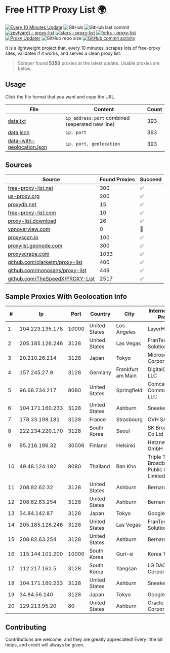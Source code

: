 
# Free HTTP Proxy List 🌍

[![Every 10 Minutes Update](https://github.com/mertguvencli/http-proxy-list/actions/workflows/main.yml/badge.svg?branch=main)](https://github.com/mertguvencli/http-proxy-list/actions/workflows/main.yml)
![GitHub](https://img.shields.io/github/license/mertguvencli/http-proxy-list)
![GitHub last commit](https://img.shields.io/github/last-commit/mertguvencli/http-proxy-list)
[![zevtyardt - proxy-list](https://img.shields.io/static/v1?label=zevtyardt&message=proxy-list&color=blue&logo=github)](https://github.com/zevtyardt/proxy-list "Go to GitHub repo")
[![stars - proxy-list](https://img.shields.io/github/stars/zevtyardt/proxy-list?style=social)](https://github.com/zevtyardt/proxy-list)
[![forks - proxy-list](https://img.shields.io/github/forks/zevtyardt/proxy-list?style=social)](https://github.com/zevtyardt/proxy-list)
[![Proxy Updater](https://github.com/zevtyardt/proxy-list/workflows/Proxy%20Updater/badge.svg)](https://github.com/zevtyardt/proxy-list/actions?query=workflow:"Proxy+Updater")
![GitHub repo size](https://img.shields.io/github/repo-size/zevtyardt/proxy-list)
[![GitHub commit activity](https://img.shields.io/github/commit-activity/m/zevtyardt/proxy-list?logo=commits)](https://github.com/zevtyardt/proxy-list/commits/main)

It is a lightweight project that, every 10 minutes, scrapes lots of free-proxy sites, validates if it works, and serves a clean proxy list.

> Scraper found **5350** proxies at the latest update. Usable proxies are below.

## Usage

Click the file format that you want and copy the URL.

|File|Content|Count|
|----|-------|-----|
|[data.txt](https://raw.githubusercontent.com/mertguvencli/http-proxy-list/main/proxy-list/data.txt)|`ip_address:port` combined (seperated new line)|393|
|[data.json](https://raw.githubusercontent.com/mertguvencli/http-proxy-list/main/proxy-list/data.json)|`ip, port`|393|
|[data-with-geolocation.json](https://raw.githubusercontent.com/mertguvencli/http-proxy-list/main/proxy-list/data-with-geolocation.json)|`ip, port, geolocation`|393|

## Sources

|Source|Found Proxies|Succeed|
|------|-------------|-------|
|[free-proxy-list.net](https://free-proxy-list.net)|300|✅|
|[us-proxy.org](https://www.us-proxy.org)|200|✅|
|[proxydb.net](http://proxydb.net)|15|✅|
|[free-proxy-list.com](https://free-proxy-list.com/?page=&port=&type%5B%5D=http&type%5B%5D=https&up_time=0&search=Search)|10|✅|
|[proxy-list.download](https://www.proxy-list.download/HTTP)|26|✅|
|[vpnoverview.com](https://vpnoverview.com/privacy/anonymous-browsing/free-proxy-servers)|0|🚫|
|[proxyscan.io](https://www.proxyscan.io)|100|✅|
|[proxylist.geonode.com](https://proxylist.geonode.com/api/proxy-list?limit=300&page=1&sort_by=lastChecked&sort_type=desc&protocols=http,https)|300|✅|
|[proxyscrape.com](https://api.proxyscrape.com/v2/?request=displayproxies&protocol=http&timeout=10000&country=all&ssl=all&anonymity=all)|1033|✅|
|[github.com/clarketm/proxy-list](https://raw.githubusercontent.com/clarketm/proxy-list/master/proxy-list-raw.txt)|400|✅|
|[github.com/monosans/proxy-list](https://raw.githubusercontent.com/monosans/proxy-list/main/proxies/http.txt)|449|✅|
|[github.com/TheSpeedX/PROXY-List](https://raw.githubusercontent.com/TheSpeedX/PROXY-List/master/http.txt)|2517|✅|


## Sample Proxies With Geolocation Info

|#|Ip|Port|Country|City|Internet Service Provider|
|-|--|----|-------|----|-------------------------|
|1|104.223.135.178|10000|United States|Los Angeles|LayerHost|
|2|205.185.126.246|3128|United States|Las Vegas|FranTech Solutions|
|3|20.210.26.214|3128|Japan|Tokyo|Microsoft Corporation|
|4|157.245.27.9|3128|Germany|Frankfurt am Main|DigitalOcean, LLC|
|5|96.68.234.217|8080|United States|Springfield|Comcast Cable Communications, LLC|
|6|104.171.160.233|3128|United States|Ashburn|Sneaker Server|
|7|178.33.198.181|3128|France|Strasbourg|OVH SAS|
|8|222.234.220.170|3128|South Korea|Seoul|SK Broadband Co Ltd|
|9|95.216.196.32|30006|Finland|Helsinki|Hetzner Online GmbH|
|10|49.48.124.182|8080|Thailand|Ban Kho|Triple T Broadband Public Company Limited|
|11|208.82.62.32|3128|United States|Ashburn|Bernardi Sounds|
|12|208.82.63.254|3128|United States|Ashburn|Bernardi Sounds|
|13|34.84.142.87|3128|Japan|Tokyo|Google LLC|
|14|205.185.126.246|3128|United States|Las Vegas|FranTech Solutions|
|15|208.82.63.254|3128|United States|Ashburn|Bernardi Sounds|
|16|115.144.101.200|10000|South Korea|Guri-si|Korea Telecom|
|17|112.217.162.5|3128|South Korea|Yangsan|LG DACOM Corporation|
|18|104.171.160.233|3128|United States|Ashburn|Sneaker Server|
|19|34.84.56.140|3128|Japan|Tokyo|Google LLC|
|20|129.213.95.20|80|United States|Ashburn|Oracle Corporation|



## Contributing

Contributions are welcome, and they are greatly appreciated! Every
little bit helps, and credit will always be given.

